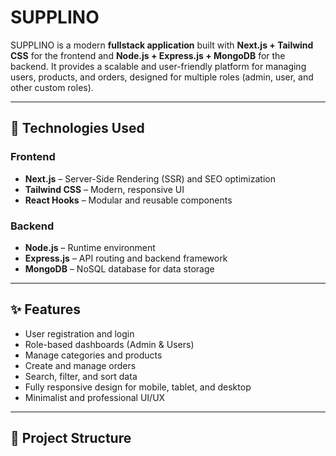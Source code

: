 # SUPPLINO

SUPPLINO is a modern **fullstack application** built with **Next.js + Tailwind CSS** for the frontend and **Node.js + Express.js + MongoDB** for the backend. It provides a scalable and user-friendly platform for managing users, products, and orders, designed for multiple roles (admin, user, and other custom roles).

---

## 🚀 Technologies Used

### Frontend
- **Next.js** – Server-Side Rendering (SSR) and SEO optimization  
- **Tailwind CSS** – Modern, responsive UI  
- **React Hooks** – Modular and reusable components  

### Backend
- **Node.js** – Runtime environment  
- **Express.js** – API routing and backend framework  
- **MongoDB** – NoSQL database for data storage  

---

## ✨ Features
- User registration and login  
- Role-based dashboards (Admin & Users)  
- Manage categories and products  
- Create and manage orders  
- Search, filter, and sort data  
- Fully responsive design for mobile, tablet, and desktop  
- Minimalist and professional UI/UX  

---

## 📂 Project Structure
